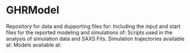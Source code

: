 # GHRModel
Repository for data and dupporting files for: 
Including the input and start files for the reported modeling and simulations of: 
Scripts used in the analysis of simulation data and SAXS Fits.
Simulation trajectories avaliable at:
Models avaliable at:
